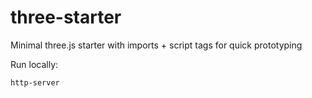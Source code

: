 # three-starter
Minimal three.js starter with imports + script tags for quick prototyping

Run locally:

```
http-server
```
